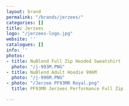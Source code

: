```yaml
---
layout: brand
permalink: "/brands/jerzees/"
categories: []
title: Jerzees
logo: "/jerzees-logo.jpg"
website: ''
catalogues: []
info: ''
photos:
- title: NuBlend Full Zip Hooded Sweatshirt
  photo: "/j-993M.PNG"
- title: NuBlend Adult Hoodie 996M
  photo: "/j-996M.PNG"
- photo: "/Jerzee PF93MR Royal.png"
  title: PF93MR Jerzees Performance Full Zip

---
```

